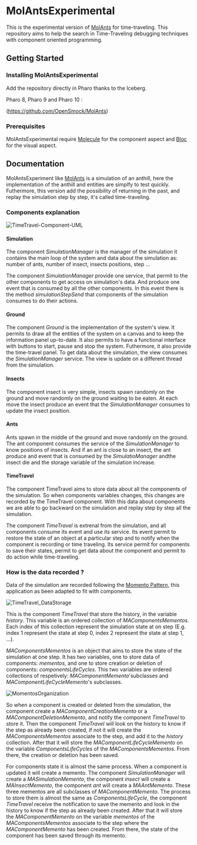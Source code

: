 # MolAntsExperimental

This is the experimental version of [MolAnts](https://github.com/Samuel29590/MolAnts) for time-traveling.
This repository aims to help the search in Time-Traveling debugging techniques with component oriented programming.

## Getting Started

### Installing MolAntsExperimental

Add the repository directly in Pharo thanks to the Iceberg.

Pharo 8, Pharo 9 and Pharo 10 : 

(https://github.com/OpenSmock/MolAnts)

### Prerequisites

MolAntsExperimental require [Molecule](https://github.com/OpenSmock/Molecule) for the component aspect and [Bloc](https://github.com/pharo-graphics/Bloc) for the visual aspect.

## Documentation

MolAntsExperiment like [MolAnts](https://github.com/Samuel29590/MolAnts) is a simulation of an anthill, here the implementation of the anthill and entities are simplfy to test quickly. Futhermore, this version add the possibility of returning in the past, and replay the simulation step by step, it's called time-traveling.

### Components explanation

![TimeTravel-Component-UML](https://user-images.githubusercontent.com/64481702/174978742-26bc40b0-36aa-44f8-a480-4fffed527e26.png)

#### Simulation

The component *SimulationManager* is the manager of the simulation it contains the main loop of the system and data about the simulation as: number of ants, number of insect, insects positions, step ... 

The component *SimulationManager* provide one service, that permit to the other components to get access on simulation's data. And produce one event that is consumed by all the other components. In this event there is the method *simulationStepSend* that components of the simulation consumes to do their actions.

#### Ground

The component *Ground* is the implementation of the system's view. It permits to draw all the entities of the system on a canvas and to keep the information panel up-to-date. It also permits to have a functional interface with buttons to start, pause and stop the system.
Futhermore, it also provide the time-travel panel. To get data about the simulation, the view consumes the *SimulationManager* service. The view is update on a different thread from the simulation. 

#### Insects

The component insect is very simple, insects spawn randomly on the ground and move randomly on the ground waiting to be eaten. At each move the insect produce an event that the *SimulationManager* consumes to update the insect position.

#### Ants

Ants spawn in the middle of the ground and move randomly on the ground. 
The ant component consumes the service of the *SimulationManager* to know positions of insects. And if an ant is close to an insect, the ant produce and event that is consumed by the *SimulatioManager* andthe insect die and the storage variable of the simulation increase.

#### TimeTravel

The component TimeTravel aims to store data about all the components of the simulation. So when components variables changes, this changes are recorded by the TimeTravel component.
With this data about components we are able to go backward on the simulation and replay step by step all the simulation.

The component *TimeTravel* is extrenal from the simulation, and all components consume its event and use its service. Its event permit to restore the state of an object at a particular step and to notify when the component is recording or time traveling. Its service permit for components to save their states, permit to get data about the component and permit to do action while time-traveling. 

### How is the data recorded ?

Data of the simulation are recorded following the [Momento Pattern](https://en.wikipedia.org/wiki/Memento_pattern), this application as been adapted to fit with components.

![TimeTravel_DataStorage](https://user-images.githubusercontent.com/64481702/174978677-4da7b82f-aef1-44a9-9cec-661b7a5c0e06.png)

This is the component *TimeTravel* that store the history, in the variable *history*. This variable is an ordered collection of *MAComponentsMementos*. Each index of this collection represent the simulation state at on step (E.g. index 1 represent the state at step 0, index 2 represent the state at step 1, ...).

*MAComponentsMementos* is an object that aims to store the state of the simulation at one step. It has two variables, one to store data of components: *mementos*, and one to store creation or deletion of components: *componentsLifeCycles*. This two variables are ordered collections of respetively: *MAComponentMemento*'subclasses and *MAComponentLifeCycleMemento*'s subclasses.

![MomentosOrganization](https://user-images.githubusercontent.com/64481702/174978694-3813a42e-69b7-4f95-a2d1-fbcb5e13f154.png)

So when a component is created or deleted from the simulation, the component create a *MAComponentCreationMemento* or a *MAComponentDeletionMemento*, and notify the component *TimeTravel* to store it. Then the component *TimeTravel* will look on the history to know if the step as already been created, if not it will create the *MAComponentsMementos* associate to the step, and add it to the *history* collection. After that it will store the *MAComponentLifeCycleMemento* on the variable *ComponentsLifeCycles* of the *MAComponentsMementos*. From there, the creation or deletion has been saved.

For components state it is almost the same process. When a component is updated it will create a memento. The component *SimulationManager* will create a *MASimulationMemento*, the component *insect* will create a *MAInsectMemento*, the component *ant* will create a *MAAntMemento*. These three mementos are all subclasses of *MAComponentMemento*. The process to store them is almost the same as *ComponentsLifeCycle*, the component *TimeTravel* receive the notification to save the memento and look in the history to know if the step as already been created. After that it will store the *MAComponentMemento* on the variable *mementos*  of the *MAComponentsMementos* associate to the step where the *MAComponentMemento* has been created. From there, the state of the component has been saved through its memento.
